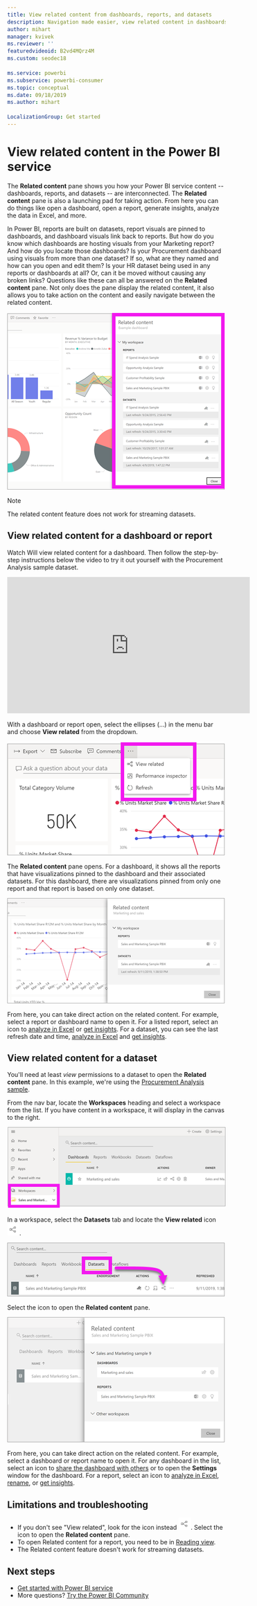 ```yaml
---
title: View related content from dashboards, reports, and datasets
description: Navigation made easier, view related content in dashboards, reports, and datasets
author: mihart
manager: kvivek
ms.reviewer: ''
featuredvideoid: B2vd4MQrz4M
ms.custom: seodec18

ms.service: powerbi
ms.subservice: powerbi-consumer
ms.topic: conceptual
ms.date: 09/18/2019
ms.author: mihart

LocalizationGroup: Get started
---
```

# View related content in the Power BI service
The **Related content** pane shows you how your Power BI service content -- dashboards, reports, and datasets -- are interconnected. The **Related content** pane is also a launching pad for taking action. From here you can do things like open a dashboard, open a report, generate insights, analyze the data in Excel, and more.  

In Power BI, reports are built on datasets, report visuals are pinned to dashboards, and dashboard visuals link back to reports. But how do you know which dashboards are hosting visuals from your Marketing report? And how do you locate those dashboards? Is your Procurement dashboard using visuals from more than one dataset? If so, what are they named and how can you open and edit them? Is your HR dataset being used in any reports or dashboards at all? Or, can it be moved without causing any broken links? Questions like these can all be answered on the **Related content** pane.  Not only does the pane display the related content, it also allows you to take action on the content and easily navigate between the related content.

![related content](./media/end-user-related/power-bi-related-list.png)

> [!NOTE]
> The related content feature does not work for streaming datasets.
> 
> 

## View related content for a dashboard or report
Watch Will view related content for a dashboard. Then follow the step-by-step instructions below the video to try it out yourself with the Procurement Analysis sample dataset.

<iframe width="560" height="315" src="https://www.youtube.com/embed/B2vd4MQrz4M#t=3m05s" frameborder="0" allowfullscreen></iframe>

With a dashboard or report open, select the ellipses (...) in the menu bar and choose **View related** from the dropdown.

![Ellipses dropdown](./media/end-user-related/power-bi-dropdown.png)

The **Related content** pane opens. For a dashboard, it shows all the reports that have visualizations pinned to the dashboard and their associated datasets. For this dashboard, there are visualizations pinned from only one report and that report is based on only one dataset. 

![Related content pane](./media/end-user-related/power-bi-view-related-dashboard.png)

From here, you can take direct action on the related content.  For example, select a report or dashboard name to open it.  For a listed report, select an icon to [analyze in Excel](../service-analyze-in-excel.md) or [get insights](end-user-insights.md). For a dataset, you can see the last refresh date and time, [analyze in Excel](../service-analyze-in-excel.md) and [get insights](end-user-insights.md).  



## View related content for a dataset
You'll need at least *view* permissions to a dataset to open the **Related content** pane. In this example, we're using the [Procurement Analysis sample](../sample-procurement.md).

From the nav bar, locate the **Workspaces** heading and select a workspace from the list. If you have content in a workspace, it will display in the canvas to the right. 

![workspaces in left nav bar](./media/end-user-related/power-bi-workspace.png)


In a workspace, select the **Datasets** tab and locate the **View related** icon ![View related icon](./media/end-user-related/power-bi-view-related-icon-new.png).

![Datasets tab](./media/end-user-related/power-bi-related-dataset.png)

Select the icon to open the **Related content** pane.

![Related content pane opens on top of Power BI content view](media/end-user-related/power-bi-dataset.png)

From here, you can take direct action on the related content. For example, select a dashboard or report name to open it.  For any dashboard in the list, select an icon to [share the dashboard with others](../service-share-dashboards.md) or to open the **Settings** window for the dashboard. For a report, select an icon to [analyze in Excel](../service-analyze-in-excel.md), [rename](../service-rename.md), or [get insights](end-user-insights.md).  

## Limitations and troubleshooting
* If you don't see "View related", look for the icon instead ![View related icon](./media/end-user-related/power-bi-view-related-icon-new.png). Select the icon to open the **Related content** pane.
* To open Related content for a report, you need to be in [Reading view](end-user-reading-view.md).
* The Related content feature doesn't work for streaming datasets.

## Next steps
* [Get started with Power BI service](../service-get-started.md)
* More questions? [Try the Power BI Community](http://community.powerbi.com/)

